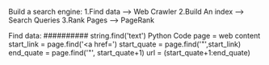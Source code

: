 Build a search engine:
1.Find data --> Web Crawler
2.Build An index --> Search Queries
3.Rank Pages --> PageRank

Find data:
##########
string.find('text')
Python Code
page = web content
start_link = page.find('<a href=')
start_quate = page.find('"',start_link)
end_quate = page.find('"', start_quate+1)
url = (start_quate+1:end_quate)